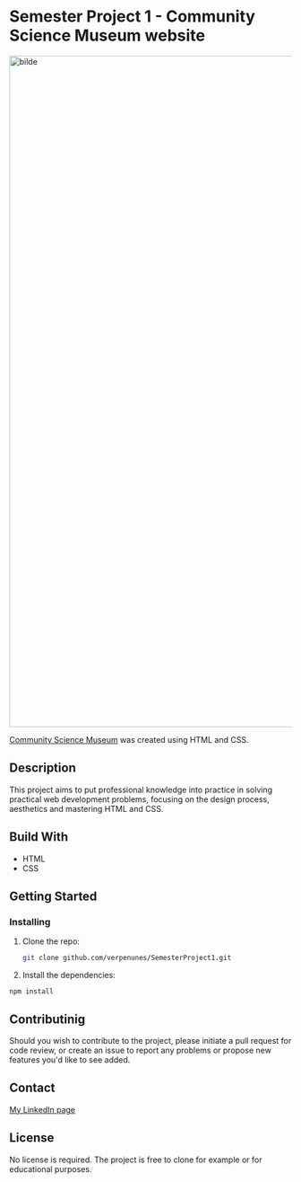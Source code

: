 # Semester Project 1 - Community Science Museum website

<img width="1196" alt="bilde" src="https://github.com/verpenunes/SemesterProject1/assets/106631829/ccf5f21b-c5eb-402b-af99-df892670dbd7">

[Community Science Museum](https://velvety-monstera-64ffbe.netlify.app/) was created using HTML and CSS.

## Description
This project aims to put professional knowledge into practice in solving practical web development problems, focusing on the design process, aesthetics and mastering HTML and CSS.<br/>

## Build With
<ul>
  <li>HTML</li>
  <li>CSS</li>
</ul>

## Getting Started
### Installing

1. Clone the repo:
   ```bash
   git clone github.com/verpenunes/SemesterProject1.git
   ```
2. Install the dependencies:

```
npm install
```
## Contributinig

Should you wish to contribute to the project, please initiate a pull request for code review, or
create an issue to report any problems or propose new features you'd like to see added.


## Contact

[My LinkedIn page](www.linkedin.com)

## License

No license is required. The project is free to clone for example or for educational purposes.
